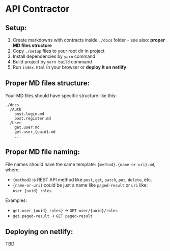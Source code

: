 # API Contractor

## Setup:
1) Create markdowns with contracts inside `./docs` folder - see also: **proper MD files structure**
2) Copy `./setup` files to your root dir in project
3) Install dependencies by `yarn` command
4) Build project by `yarn build` command
5) Run `index.html` in your browser or **deploy it on netlify**

## Proper MD files structure:
Your MD files should have specific structure like this:
```
./docs
  /Auth
    post.login.md
    post.register.md
  /User
    get.user.md
    get.user_{uuid}.md
    ...
```

## Proper MD file naming:
File names should have the same template: `{method}.{name-or-uri}.md`, where:
- `{method}` is REST API method like `post`, `get`, `patch`, `put`, `delete`, etc.
- `{name-or-uri}` could be just a name like `paged-result` or `uri` like: `user_{uuid}_roles`

Examples:
- `get.user_{uuid}_roles}` -> `GET user/{uuid}/roles`
- `get.paged-result` -> `GET paged-result`

## Deploying on netlify:
TBD


